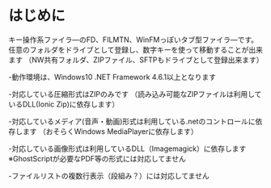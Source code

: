 # はじめに
キー操作系ファイラ―のFD、FILMTN、WinFMっぽいタブ型ファイラ―です。
任意のフォルダをドライブとして登録し、数字キーを使って移動することが出来ます
（NW共有フォルダ、ZIPファイル、SFTPもドライブとして登録出来ます）

-動作環境は、Windows10 .NET Framework 4.6.1以上となります

-対応している圧縮形式はZIPのみです  （読み込み可能なZIPファイルは利用しているDLL(Ionic Zip)に依存します）

-対応しているメディア(音声・動画)形式は利用している.netのコントロールに依存します
  （おそらくWindows MediaPlayerに依存します）

-対応している画像形式は利用しているDLL（Imagemagick）に依存します
  ※GhostScriptが必要なPDF等の形式には対応してません

-ファイルリストの複数行表示（段組み？）には対応してません
